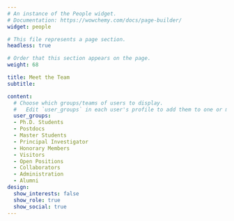 ```yaml
---
# An instance of the People widget.
# Documentation: https://wowchemy.com/docs/page-builder/
widget: people

# This file represents a page section.
headless: true

# Order that this section appears on the page.
weight: 68

title: Meet the Team
subtitle:

content:
  # Choose which groups/teams of users to display.
  #   Edit `user_groups` in each user's profile to add them to one or more of these groups.
  user_groups:
  - Ph.D. Students
  - Postdocs
  - Master Students
  - Principal Investigator
  - Honorary Members
  - Visitors
  - Open Positions
  - Collaborators
  - Administration
  - Alumni
design:
  show_interests: false
  show_role: true
  show_social: true
---
```

